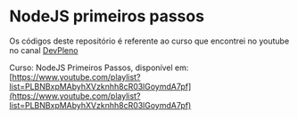 # NodeJS primeiros passos

Os códigos deste repositório é referente ao curso que encontrei no youtube no canal [DevPleno](https://www.youtube.com/channel/UC07JWf9A0B1scApbS1Te7Ww)

Curso: NodeJS Primeiros Passos, disponível em: [https://www.youtube.com/playlist?list=PLBNBxpMAbyhXVzknhh8cR03lGoymdA7pf](https://www.youtube.com/playlist?list=PLBNBxpMAbyhXVzknhh8cR03lGoymdA7pf)

